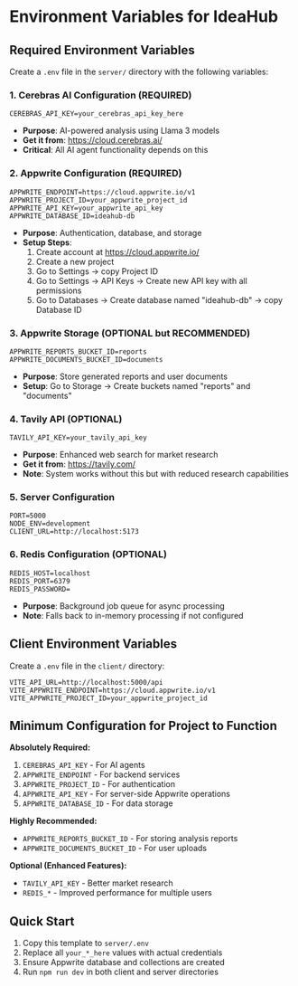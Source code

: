# Environment Variables for IdeaHub

## Required Environment Variables

Create a `.env` file in the `server/` directory with the following variables:

### 1. Cerebras AI Configuration (REQUIRED)
```env
CEREBRAS_API_KEY=your_cerebras_api_key_here
```
- **Purpose**: AI-powered analysis using Llama 3 models
- **Get it from**: https://cloud.cerebras.ai/
- **Critical**: All AI agent functionality depends on this

### 2. Appwrite Configuration (REQUIRED)
```env
APPWRITE_ENDPOINT=https://cloud.appwrite.io/v1
APPWRITE_PROJECT_ID=your_appwrite_project_id
APPWRITE_API_KEY=your_appwrite_api_key
APPWRITE_DATABASE_ID=ideahub-db
```
- **Purpose**: Authentication, database, and storage
- **Setup Steps**:
  1. Create account at https://cloud.appwrite.io/
  2. Create a new project
  3. Go to Settings → copy Project ID
  4. Go to Settings → API Keys → Create new API key with all permissions
  5. Go to Databases → Create database named "ideahub-db" → copy Database ID

### 3. Appwrite Storage (OPTIONAL but RECOMMENDED)
```env
APPWRITE_REPORTS_BUCKET_ID=reports
APPWRITE_DOCUMENTS_BUCKET_ID=documents
```
- **Purpose**: Store generated reports and user documents
- **Setup**: Go to Storage → Create buckets named "reports" and "documents"

### 4. Tavily API (OPTIONAL)
```env
TAVILY_API_KEY=your_tavily_api_key
```
- **Purpose**: Enhanced web search for market research
- **Get it from**: https://tavily.com/
- **Note**: System works without this but with reduced research capabilities

### 5. Server Configuration
```env
PORT=5000
NODE_ENV=development
CLIENT_URL=http://localhost:5173
```

### 6. Redis Configuration (OPTIONAL)
```env
REDIS_HOST=localhost
REDIS_PORT=6379
REDIS_PASSWORD=
```
- **Purpose**: Background job queue for async processing
- **Note**: Falls back to in-memory processing if not configured

## Client Environment Variables

Create a `.env` file in the `client/` directory:

```env
VITE_API_URL=http://localhost:5000/api
VITE_APPWRITE_ENDPOINT=https://cloud.appwrite.io/v1
VITE_APPWRITE_PROJECT_ID=your_appwrite_project_id
```

## Minimum Configuration for Project to Function

**Absolutely Required:**
1. `CEREBRAS_API_KEY` - For AI agents
2. `APPWRITE_ENDPOINT` - For backend services
3. `APPWRITE_PROJECT_ID` - For authentication
4. `APPWRITE_API_KEY` - For server-side Appwrite operations
5. `APPWRITE_DATABASE_ID` - For data storage

**Highly Recommended:**
- `APPWRITE_REPORTS_BUCKET_ID` - For storing analysis reports
- `APPWRITE_DOCUMENTS_BUCKET_ID` - For user uploads

**Optional (Enhanced Features):**
- `TAVILY_API_KEY` - Better market research
- `REDIS_*` - Improved performance for multiple users

## Quick Start

1. Copy this template to `server/.env`
2. Replace all `your_*_here` values with actual credentials
3. Ensure Appwrite database and collections are created
4. Run `npm run dev` in both client and server directories

